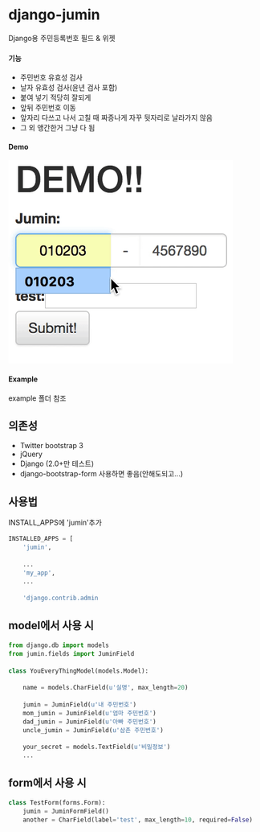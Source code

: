 # django-jumin
Django용 주민등록번호 필드 &amp; 위젯

#### 기능
- 주민번호 유효성 검사
- 날자 유효성 검사(윤년 검사 포함)
- 붙여 넣기 적당히 잘되게
- 앞뒤 주민번호 이동
- 앞자리 다쓰고 나서 고칠 때 짜증나게 자꾸 뒷자리로 날라가지 않음
- 그 외 앵간한거 그냥 다 됨

#### Demo
![Demo](./demo/demo.gif)

#### Example

example 폴더 참조

## 의존성
- Twitter bootstrap 3
- jQuery
- Django (2.0+만 테스트)
- django-bootstrap-form 사용하면 좋음(안해도되고...)

## 사용법
INSTALL_APPS에 'jumin'추가

``` python
INSTALLED_APPS = [
    'jumin',
    
    ...
    'my_app',
    ...
    
    'django.contrib.admin
```

## model에서 사용 시 
```python
from django.db import models
from jumin.fields import JuminField

class YouEveryThingModel(models.Model):

    name = models.CharField(u'실명', max_length=20)
    
    jumin = JuminField(u'내 주민번호')
    mom_jumin = JuminField(u'엄마 주민번호')
    dad_jumin = JuminField(u'아빠 주민번호')
    uncle_jumin = JuminField(u'삼촌 주민번호')
    
    your_secret = models.TextField(u'비밀정보')
    ...
```    

## form에서 사용 시
```python
class TestForm(forms.Form):
    jumin = JuminFormField()
    another = CharField(label='test', max_length=10, required=False)
```

